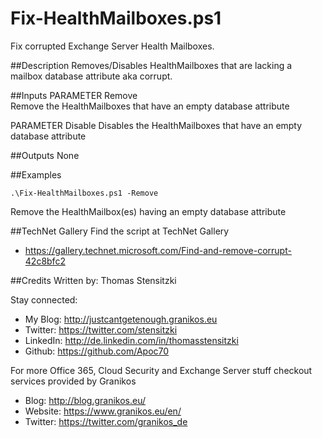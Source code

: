 # Fix-HealthMailboxes.ps1
Fix corrupted Exchange Server Health Mailboxes.

##Description
Removes/Disables HealthMailboxes that are lacking a mailbox database attribute aka corrupt.

##Inputs
PARAMETER Remove  
Remove the HealthMailboxes that have an empty database attribute  

PARAMETER Disable
Disables the HealthMailboxes that have an empty database attribute

##Outputs
None

##Examples
```
.\Fix-HealthMailboxes.ps1 -Remove
```
Remove the HealthMailbox(es) having an empty database attribute

##TechNet Gallery
Find the script at TechNet Gallery
* https://gallery.technet.microsoft.com/Find-and-remove-corrupt-42c8bfc2


##Credits
Written by: Thomas Stensitzki

Stay connected:

* My Blog: http://justcantgetenough.granikos.eu
* Twitter:	https://twitter.com/stensitzki
* LinkedIn:	http://de.linkedin.com/in/thomasstensitzki
* Github:	https://github.com/Apoc70

For more Office 365, Cloud Security and Exchange Server stuff checkout services provided by Granikos

* Blog:     http://blog.granikos.eu/
* Website:	https://www.granikos.eu/en/
* Twitter:	https://twitter.com/granikos_de
